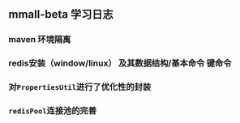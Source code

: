 ## mmall-beta 学习日志

### maven 环境隔离

### redis安装（window/linux） 及其数据结构/基本命令 键命令

### 对`PropertiesUtil`进行了优化性的封装

### `redisPool`连接池的完善 